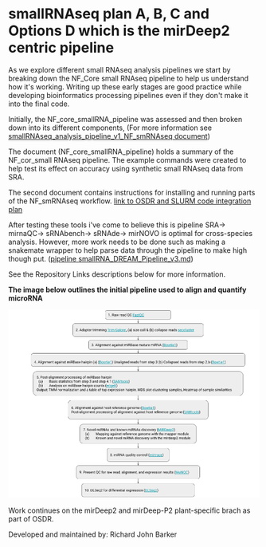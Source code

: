 # smallRNAseq plan A, B, C and Options D which is the mirDeep2 centric pipeline

As we explore different small RNAseq analysis pipelines we start by breaking down the NF_Core small RNAseq pipeline to help us understand how it's working. 
Writing up these early stages are good practice while developing bioinformatics processing pipelines even if they don't make it into the final code.

Initially, the NF_core_smallRNA_pipeline was assessed and then broken down into its different components, (For more information see [smallRNAseq_analysis_pipeline_v1_NF_smRNAseq document](https://github.com/dr-richard-barker/smrRNAseq/blob/main/smallRNAseq_analysis_pipeline_v1_NF_smRNAseq.png))

The document (NF_core_smallRNA_pipeline) holds a summary of the NF_cor_small RNAseq pipeline.
The example commands were created to help test its effect on accuracy using synthetic small RNAseq data from SRA. 

The second document contains instructions for installing and running parts of the NF_smRNAseq workflow.
[link to OSDR and SLURM code integration plan](https://github.com/dr-richard-barker/smrRNAseq/blob/main/smallRNAseq_nf_cor_slurm_v2_for_OSDR)

After testing these tools i've come to believe this is pipeline  SRA-> mirnaQC-> sRNAbench-> sRNAde-> mirNOVO is optimal for cross-species analysis.
However, more work needs to be done such as making a snakemate wrapper to help parse data through the pipeline to make high though put. 
([pipeline smallRNA_DREAM_Pipeline_v3.md](https://github.com/dr-richard-barker/smrRNAseq/blob/main/smallRNA_DREAM_Pipeline_v3.md)) 

See the Repository Links descriptions below for more information. 

**The image below outlines the initial pipeline used to align and quantify microRNA**

![deconstructing the nf_core_smRNAseq pipeline](/smallRNAseq_analysis_pipeline_v1_NF_smRNAseq.png)


Work continues on the mirDeep2 and mirDeep-P2 plant-specific brach as part of OSDR. 


Developed and maintained by:
Richard John Barker
